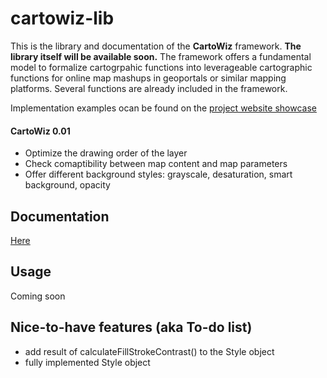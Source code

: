 # cartowiz-lib
This is the library and documentation of the **CartoWiz** framework.
**The library itself will be available soon.**
The framework offers a fundamental model to formalize cartogrpahic functions into leverageable cartographic functions
for online map mashups in geoportals or similar mapping platforms.
Several functions are already included in the framework.

Implementation examples ocan be found on the [project website showcase](https://npanchaud.github.io/cartowiz/60_video.html)

#### CartoWiz 0.01
- Optimize the drawing order of the layer
- Check comaptibility between map content and map parameters
- Offer different background styles: grayscale, desaturation, smart background, opacity

## Documentation
[Here](DOCUMENTATION.md)


## Usage
Coming soon

## Nice-to-have features (aka To-do list)
- add result of calculateFillStrokeContrast() to the Style object
- fully implemented Style object

